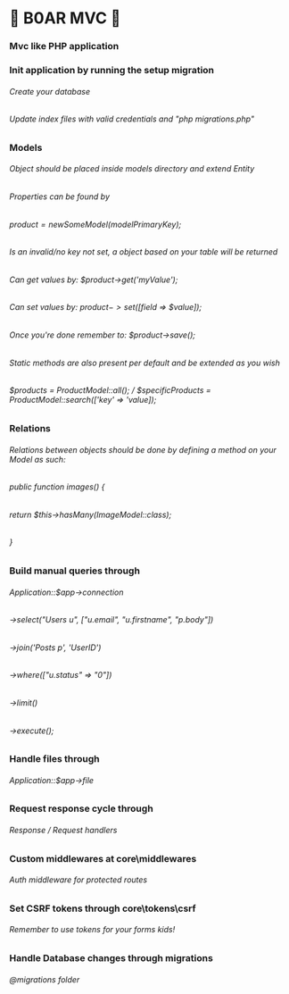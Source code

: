 # 🐗 B0AR MVC 🐗
### Mvc like PHP application

### Init application by running the setup migration 
###### Create your database
###### Update index files with valid credentials and "php migrations.php"

### Models

###### Object should be placed inside models directory and extend Entity
###### Properties can be found by
###### $product = new SomeModel($modelPrimaryKey);
###### Is an invalid/no key not set, a object based on your table will be returned
###### Can get values by: $product->get('myValue');
###### Can set values by: $product->set([$field => $value]);
###### Once you're done remember to: $product->save();
###### Static methods are also present per default and be extended as you wish
###### $products = ProductModel::all(); / $specificProducts = ProductModel::search(['key' => 'value]);

### Relations
###### Relations between objects should be done by defining a method on your Model as such:
###### public function images() {
######     return $this->hasMany(ImageModel::class);
###### }


### Build manual queries through 

###### Application::$app->connection
###### ->select("Users u", ["u.email", "u.firstname", "p.body"])
###### ->join('Posts p', 'UserID')
###### ->where(["u.status" => "0"])
###### ->limit()
###### ->execute();

### Handle files through 

###### Application::$app->file

### Request response cycle through 

###### Response / Request handlers

### Custom middlewares at core\middlewares

###### Auth middleware for protected routes

### Set CSRF tokens through core\tokens\csrf

###### Remember to use tokens for your forms kids!

### Handle Database changes through migrations

###### @migrations folder
